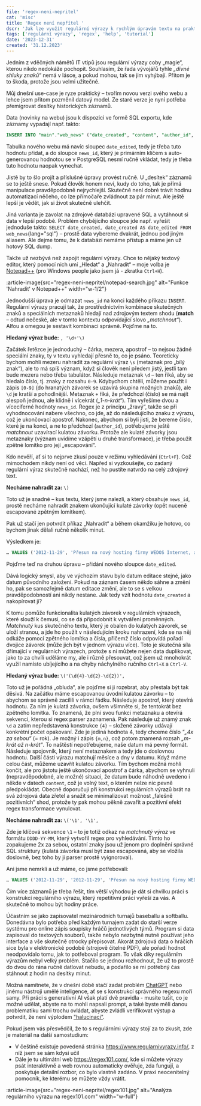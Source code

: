 ```yaml
---
file: 'regex-neni-nepritel'
cat: 'misc'
title: 'Regex není nepřítel '
dscr: 'Jak lze využít regulární výrazy k rychlým úpravám textu na praktickém příkladu'
tags: ['regulární výrazy', 'regex', 'help', 'tutorial']
date: '2023-12-31'
created: '31.12.2023'
---
```


Jedním z vděčných námětů IT vtipů jsou regulární výrazy coby „magie“, kterou nikdo nedokáže pochopit. Souhlasím, že řada vývojářů tyhle _„divné shluky znaků“_ nemá v lásce, a pokud mohou, tak se jim vyhýbají. Přitom je to škoda, protože jsou velmi užitečné.

Můj dnešní use-case je ryze praktický – tvořím novou verzi svého webu a lehce jsem přitom pozměnil datový model. Ze staré verze je nyní potřeba přemigrovat desítky historických záznamů.

Data (novinky na webu) jsou k dispozici ve formě SQL exportu, kde záznamy vypadají např. takto:

```sql
INSERT INTO "main"."web_news" ("date_created", "content", "author_id", "news_id") VALUES ('2012-11-29', 'Přesun na nový hosting firmy WEDOS Internet, a.s.', '1', '1');
```

Tabulka nového webu má navíc sloupec `date_edited`, tedy je třeba tuto hodnotu přidat, a do sloupce `news_id`, který je primárním klíčem s auto-generovanou hodnotou se v PostgreSQL nesmí ručně vkládat, tedy je třeba tuto hodnotu naopak vynechat.

Jistě by to šlo projít a příslušné úpravy provést ručně. U „desítek“ záznamů se to ještě snese. Pokud člověk honem neví, kudy do toho, tak je přímá manipulace pravděpodobně nejrychlejší. Skutečně není dobré trávit hodinu automatizací něčeho, co lze přímočaře zvládnout za pár minut. Ale ještě lepší je vědět, jak si život skutečně ulehčit.

Jiná varianta je zavolat na zdrojové databázi upravené SQL a vytáhnout si data v lepší podobě. Problém chybějícího sloupce jde např. vyřešit jednoduše takto: `SELECT date_created, date_created AS date_edited FROM web_news`{lang="sql"} – prostě data vybereme dvakrát, jednou pod jiným aliasem. Ale dejme tomu, že k databázi nemáme přístup a máme jen už hotový SQL dump.

Takže už nezbývá než zapojit regulární výrazy. Chce to nějaký textový editor, který pomocí nich umí „Hledat“ a „Nahradit“ – moje volba je [Notepad++](https://notepad-plus-plus.org/) (pro Windows people jako jsem já - zkratka `Ctrl+H`).

:article-image{src="regex-neni-nepritel/notepad-search.jpg" alt="Funkce 'Nahradit' v Notepad++" width="w-1/2"}

Jednodušší úprava je odmazat `news_id` na konci každého příkazu `INSERT`. Regulární výrazy pracují tak, že prostřednictvím kombinace skutečných znaků a speciálních metaznaků hledají nad zdrojovým textem shodu (**match** – odtud nečeské, ale v tomto kontextu odpovídající slovo _„matchnout“_). Alfou a omegou je sestavit kombinaci správně. Pojďme na to.

**Hledaný výraz bude:** `, '\d+'\)`

Začátek řetězce je jednoduchý – čárka, mezera, apostrof – to nejsou žádné speciální znaky, ty v textu vyhledají přesně to, co je psáno. Teoreticky bychom mohli mezeru nahradit za regulární výraz `\s` (metaznak pro „bílý znak“), ale to má spíš význam, když si člověk není předem jistý, jestli tam bude mezera nebo třeba tabulátor. Následuje metaznak `\d` – ten říká, aby se hledalo číslo, tj. znaky z rozsahu `0-9`. Kdybychom chtěli, můžeme použít i zápis `[0-9]` (do hranatých závorek se uzavírá skupina možných znaků), ale `\d` je kratší a pohodlnější. Metaznak `+` říká, že předchozí (číslo) se má najít alespoň jednou, ale klidně i vícekrát (_„1-n-krát“_). Tím vyřešíme dvou a víceciferné hodnoty `news_id`. Regex je z principu „žravý“, takže se při vyhodnocování nabere všechno, co jde, až do následujícího znaku z výrazu, což je ukončovací apostrof. Nakonec, abychom si byli jisti, že bereme číslo, které je na konci, a ne to předchozí (`author_id`), potřebujeme ještě _matchnout_ uzavírací kulatou závorku. Protože ale kulaté závorky jsou metaznaky (význam uvidíme vzápětí u druhé transformace), je třeba použít zpětné lomítko pro její „escapování“.

Kdo nevěří, ať si to nejprve zkusí pouze v režimu vyhledávání (`Ctrl+F`). Což mimochodem nikdy není od věci. Napřed si vyzkoušejte, co zadaný regulární výraz skutečně nachází, než ho pustíte natvrdo na celý zdrojový text.

**Necháme nahradit za:** `\)`

Toto už je snadné – kus textu, který jsme nalezli, a který obsahuje `news_id`, prostě necháme nahradit znakem ukončující kulaté závorky (opět nuceně escapované zpětným lomítkem).

Pak už stačí jen potvrdit příkaz „Nahradit“ a během okamžiku je hotovo, co bychom jinak dělali ručně několik minut.

Výsledkem je:
```sql
… VALUES ('2012-11-29', 'Přesun na nový hosting firmy WEDOS Internet, a.s.', '1');
```

Pojďme teď na druhou úpravu – přidání nového sloupce `date_edited`.

Dává logický smysl, aby ve výchozím stavu bylo datum editace stejné, jako datum původního založení. Pokud na záznam časem někdo sáhne a změní ho, pak se samozřejmě datum editace změní, ale to se s velkou pravděpodobností ani nikdy nestane. Jak tedy vzít hodnotu `date_created` a nakopírovat ji?

K tomu pomůže funkcionalita kulatých závorek v regulárních výrazech, které slouží k čemusi, co se dá připodobnit k vytváření proměnných. _Matchnutý_ kus skutečného textu, který je obalen do kulatých závorek, se uloží stranou, a jde ho použít v následujícím kroku nahrazení, kde se na něj odkáže pomocí zpětného lomítka a čísla, přičemž číslo odpovídá pořadí dvojice závorek (může jich být v jednom výrazu více). Toto je skutečná síla dřímající v regulárních výrazech, protože s ní můžete nejen data duplikovat, jako to za chvíli uděláme my, ale i různě přesouvat, což jsem už mnohokrát využil namísto ubíjejícího a na chyby náchylného ručního `Ctrl+X` a `Ctrl-V`.

**Hledaný výraz bude:** `\('(\d{4}-\d{2}-\d{2})',`

Toto už je pořádná „obluda“, ale pojďme si ji rozebrat, aby přestala být tak děsivá. Na začátku máme escapovanou úvodní kulatou závorku – to abychom se správně zacílili v rámci řádku. Následuje apostrof, který otevírá hodnotu. Za ním je kulatá závorka, ovšem všimněte si, že tentokrát bez zpětného lomítka. To znamená, že plní svou funkci metaznaku a otevírá sekvenci, kterou si regex parser zaznamená. Pak následuje už známý znak `\d` a zatím nepředstavená konstrukce `{4}` – složené závorky udávají konkrétní počet opakovaní. Zde je jediná hodnota 4, tedy chceme číslo _"„4x za sebou“_ (= rok). Je možný i zápis `{m,n}`, což potom znamená rozsah _„m-krát až n-krát“_. To naštěstí nepotřebujeme, naše datum má pevný formát. Následuje spojovník, který není metaznakem a tedy jde o doslovnou hodnotu. Další části výrazu matchují měsíce a dny v datumu. Když máme celou část, můžeme uzavřít kulatou závorku. Tím bychom možná mohli končit, ale pro jistotu ještě ukončovací apostrof a čárka, abychom se vyhnuli (nepravděpodobné, ale možné) situaci, že datum bude náhodně uvedeno i někde v datech `content`, což je volný text, o kterém nelze nic pevně předpokládat. Obecně doporučuji při konstrukci regulárních výrazů brát na svá zdrojová data zřetel a snažit se minimalizovat možnost „falešně pozitivních“ shod, protože ty pak mohou pěkně zavařit a pozitivní efekt regex transformace vynulovat.

**Necháme nahradit za:** `\('\1', '\1',`

Zde je klíčová sekvence `\1` – to je totiž odkaz na _matchnutý výraz_ ve formátu `DDDD-YY-MM`, který vytvořil regex pro vyhledávání. Tímto ho zopakujeme 2x za sebou, ostatní znaky jsou už jenom pro doplnění správné SQL struktury (kulatá závorka musí být zase escapovaná, aby se vložila doslovně, bez toho by ji parser prostě vyignoroval).

Ani jsme nemrkli a už máme, co jsme potřebovali:
```sql
… VALUES ('2012-11-29', '2012-11-29', 'Přesun na nový hosting firmy WEDOS Internet, a.s.', '1');
```

Čím více záznamů je třeba řešit, tím větší výhodou je dát si chvilku práci s konstrukcí regulárního výrazu, který repetitivní práci vyřeší za vás. A skutečně to mohou být hodiny práce.

Účastním se jako zapisovatel mezinárodních turnajů baseballu a softballu. Donedávna bylo potřeba před každým turnajem zadat do starší verze systému pro online zápis soupisky hráčů jednotlivých týmů. Program si data zapisoval do textových souborů, takže nebylo nezbytně nutné používat jeho interface a vše skutečně otrocky přepisovat. Akorát zdrojová data o hráčích sice byla v elektronické podobě (strojově čitelné PDF), ale pořadí hodnot neodpovídalo tomu, jak to potřeboval program. To však díky regulárním výrazům nebyl velký problém. Stačilo se jednou rozhodnout, že už to prostě do dvou do rána ručně datlovat nebudu, a podařilo se mi potřebný čas stáhnout z hodin na desítky minut.

Možná namítnete, že v dnešní době stačí zadat problém [ChatGPT](/tag/ChatGPT) nebo jinému nástroji umělé inteligence, ať se s konstrukcí správného regexu moří samy. Při práci s generativní AI však platí dvě pravidla - musíte tušit, co je možné udělat, abyste na to mohli napsali prompt, a také byste měli danou problematiku sami trochu ovládat, abyste zvládli verifikovat výstup a potvrdit, že není výplodem ["halucinací"](https://www.ibm.com/topics/ai-hallucinations).

Pokud jsem vás přesvědčil, že to s regulárními výrazy stojí za to zkusit, zde je materiál na další samostudium:
- V češtině existuje povedená stránka https://www.regularnivyrazy.info/, z níž jsem se sám kdysi učil
- Dále je tu ultimátní web https://regex101.com/, kde si můžete výrazy psát interaktivně a web rovnou automaticky ověřuje, zda fungují, a poskytuje detailní rozbor, co bylo vlastně zadáno. V praxi neocenitelný pomocník, ke kterému se můžete vždy vrátit.

:article-image{src="regex-neni-nepritel/regex101.jpg" alt="Analýza regulárního výrazu na regex101.com" width="w-full"}
